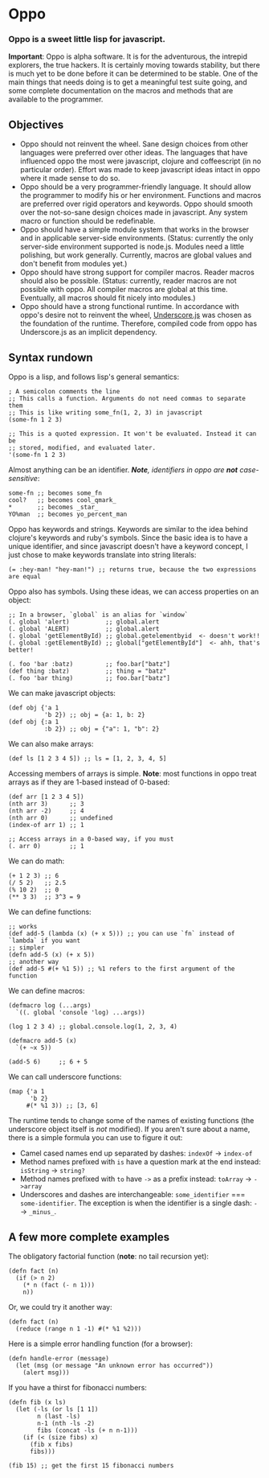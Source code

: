 # Oppo

### Oppo is a sweet little lisp for javascript.

**Important**: Oppo is alpha software. It is for the adventurous, the intrepid explorers, the true hackers. It is certainly moving towards stability, but there is much yet to be done before it can be determined to be stable. One of the main things that needs doing is to get a meaningful test suite going, and some complete documentation on the macros and methods that are available to the programmer.

## Objectives

  * Oppo should not reinvent the wheel. Sane design choices from other languages were preferred over other ideas. The languages that have influenced oppo the most were javascript, clojure and coffeescript (in no particular order). Effort was made to keep javascript ideas intact in oppo where it made sense to do so.
  * Oppo should be a very programmer-friendly language. It should allow the programmer to modify his or her environment. Functions and macros are preferred over rigid operators and keywords. Oppo should smooth over the not-so-sane design choices made in javascript. Any system macro or function should be redefinable.
  * Oppo should have a simple module system that works in the browser and in applicable server-side environments. (Status: currently the only server-side environment supported is node.js. Modules need a little polishing, but work generally. Currently, macros are global values and don't benefit from modules yet.)
  * Oppo should have strong support for compiler macros. Reader macros should also be possible. (Status: currently, reader macros are not possible with oppo. All compiler macros are global at this time. Eventually, all macros should fit nicely into modules.)
  * Oppo should have a strong functional runtime. In accordance with oppo's desire not to reinvent the wheel, [Underscore.js](http://documentcloud.github.com/underscore) was chosen as the foundation of the runtime. Therefore, compiled code from oppo has Underscore.js as an implicit dependency.
  
## Syntax rundown

Oppo is a lisp, and follows lisp's general semantics:

    ; A semicolon comments the line
    ;; This calls a function. Arguments do not need commas to separate them
    ;; This is like writing some_fn(1, 2, 3) in javascript
    (some-fn 1 2 3)
    
    ;; This is a quoted expression. It won't be evaluated. Instead it can be
    ;; stored, modified, and evaluated later.
    '(some-fn 1 2 3)
   
Almost anything can be an identifier. _**Note**, identifiers in oppo are **not** case-sensitive_:

    some-fn ;; becomes some_fn
    cool?   ;; becomes cool_qmark_
    *       ;; becomes _star_
    YO%man  ;; becomes yo_percent_man
    
Oppo has keywords and strings. Keywords are similar to the idea behind clojure's keywords and ruby's symbols. Since the basic idea is to have a unique identifier, and since javascript doesn't have a keyword concept, I just chose to make keywords translate into string literals:

    (= :hey-man! "hey-man!") ;; returns true, because the two expressions are equal
    
Oppo also has symbols. Using these ideas, we can access properties on an object:

    ;; In a browser, `global` is an alias for `window`
    (. global 'alert)          ;; global.alert
    (. global 'ALERT)          ;; global.alert
    (. global 'getElementById) ;; global.getelementbyid  <- doesn't work!!
    (. global :getElementById) ;; global["getElementById"]  <- ahh, that's better!
    
    (. foo 'bar :batz)         ;; foo.bar["batz"]
    (def thing :batz)          ;; thing = "batz"
    (. foo 'bar thing)         ;; foo.bar["batz"]
    
We can make javascript objects:

    (def obj {'a 1
              'b 2}) ;; obj = {a: 1, b: 2}
    (def obj {:a 1
              :b 2}) ;; obj = {"a": 1, "b": 2}
              
We can also make arrays:

    (def ls [1 2 3 4 5]) ;; ls = [1, 2, 3, 4, 5]
    
Accessing members of arrays is simple. **Note**: most functions in oppo treat arrays as if they are 1-based instead of 0-based:

    (def arr [1 2 3 4 5])
    (nth arr 3)      ;; 3
    (nth arr -2)     ;; 4
    (nth arr 0)      ;; undefined
    (index-of arr 1) ;; 1
    
    ;; Access arrays in a 0-based way, if you must
    (. arr 0)        ;; 1
    
We can do math:

    (+ 1 2 3) ;; 6
    (/ 5 2)   ;; 2.5
    (% 10 2)  ;; 0
    (** 3 3)  ;; 3^3 = 9
    
We can define functions:

    ;; works
    (def add-5 (lambda (x) (+ x 5))) ;; you can use `fn` instead of `lambda` if you want
    ;; simpler
    (defn add-5 (x) (+ x 5))
    ;; another way
    (def add-5 #(+ %1 5)) ;; %1 refers to the first argument of the function
    
We can define macros:

    (defmacro log (...args)
      `((. global 'console 'log) ...args))
      
    (log 1 2 3 4) ;; global.console.log(1, 2, 3, 4)
      
    (defmacro add-5 (x)
      `(+ ~x 5))
      
    (add-5 6)     ;; 6 + 5
    
We can call underscore functions:

    (map {'a 1
          'b 2}
         #(* %1 3)) ;; [3, 6]
         
The runtime tends to change some of the names of existing functions (the underscore object itself is *not* modified). If you aren't sure about a name, there is a simple formula you can use to figure it out:

  * Camel cased names end up separated by dashes: `indexOf` -> `index-of`
  * Method names prefixed with `is` have a question mark at the end instead: `isString` -> `string?`
  * Method names prefixed with `to` have `->` as a prefix instead: `toArray` -> `->array`
  * Underscores and dashes are interchangeable: `some_identifier` === `some-identifier`. The exception is when the identifier is a single dash: `-` -> `_minus_`.
  
## A few more complete examples

The obligatory factorial function (**note**: no tail recursion yet):

    (defn fact (n)
      (if (> n 2)
        (* n (fact (- n 1)))
        n))
        
Or, we could try it another way:

    (defn fact (n)
      (reduce (range n 1 -1) #(* %1 %2)))
      
Here is a simple error handling function (for a browser):

    (defn handle-error (message)
      (let (msg (or message "An unknown error has occurred"))
        (alert msg)))
        
If you have a thirst for fibonacci numbers:

    (defn fib (x ls)
      (let (-ls (or ls [1 1])
            n (last -ls)
            n-1 (nth -ls -2)
            fibs (concat -ls (+ n n-1)))
        (if (< (size fibs) x)
          (fib x fibs)
          fibs)))

    (fib 15) ;; get the first 15 fibonacci numbers